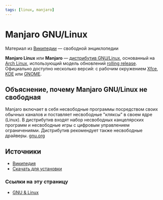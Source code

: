 ```yaml
---
tags: [linux, manjaro]
---
```

# Manjaro GNU/Linux

Материал из [Википедии](https://ru.wikipedia.org/wiki/Manjaro_Linux) — свободной энциклопедии

**Manjaro Linux** или **Manjaro** — [дистрибутив GNU/Linux](https://ru.wikipedia.org/wiki/%D0%94%D0%B8%D1%81%D1%82%D1%80%D0%B8%D0%B1%D1%83%D1%82%D0%B8%D0%B2_Linux "Дистрибутив Linux"), основанный на [Arch Linux](https://ru.wikipedia.org/wiki/Arch_Linux "Arch Linux"), использующий модель обновлений [rolling release](https://ru.wikipedia.org/wiki/Rolling_release "Rolling release"). Официально доступно несколько версий: с рабочим окружением [Xfce](https://ru.wikipedia.org/wiki/Xfce "Xfce"), [KDE](https://ru.wikipedia.org/wiki/KDE "KDE") или [GNOME](https://ru.wikipedia.org/wiki/GNOME "GNOME").

## Объяснение, почему Manjaro GNU/Linux не свободная

Manjaro включает в себя несвободные программы посредством своих обычных каналов и поставляет несвободные "кляксы" в своем ядре (Linux). В дистрибутив входят набор несвободных канцелярских программ и несвободные игры с цифровым управлением ограничениями. Дистрибутив рекомендует также несвободные драйверы. [gnu.org](https://www.gnu.org/distros/common-distros.ru.html)

## Источники
- [Википедия](https://ru.wikipedia.org/wiki/Manjaro_Linux)
- [Скачать для установки](https://manjaro.org/download/)

### Ссылки на эту страницу
- [GNU & Linux](GNU%20&%20Linux.md)

